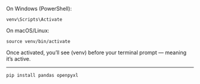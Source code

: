 

On Windows (PowerShell):
```
venv\Scripts\Activate
```

On macOS/Linux:
```
source venv/bin/activate
```

Once activated, you’ll see (venv) before your terminal prompt — meaning it’s active.

----
```
pip install pandas openpyxl
```